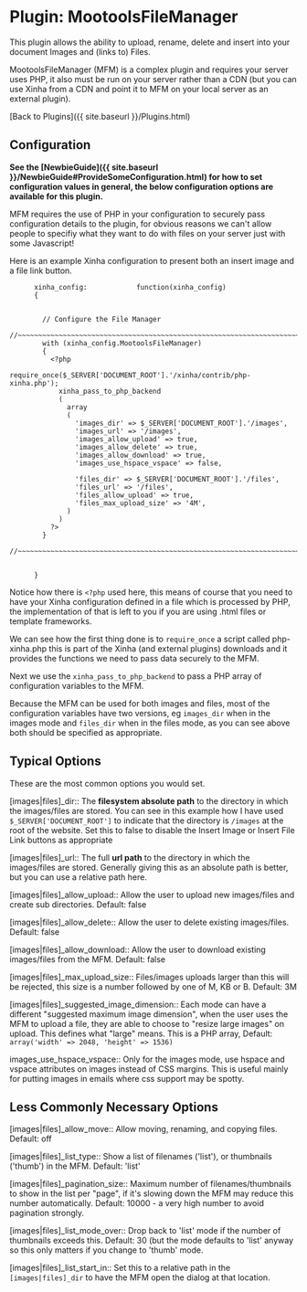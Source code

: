 # Plugin: MootoolsFileManager

This plugin allows the ability to upload, rename, delete and insert into your document Images and (links to) Files.

MootoolsFileManager (MFM) is a complex plugin and requires your server uses PHP, it also must be run on your server rather than a CDN (but you can use Xinha from a CDN and point it to MFM on your local server as an external plugin).

[Back to Plugins]({{ site.baseurl }}/Plugins.html)

## Configuration

**See the [NewbieGuide]({{ site.baseurl }}/NewbieGuide#ProvideSomeConfiguration.html) for how to set configuration values in general, the below configuration options are available for this plugin.**

MFM requires the use of PHP in your configuration to securely pass configuration details to the plugin, for obvious reasons we can't allow people to specifiy what they want to do with files on your server just with some Javascript!

Here is an example Xinha configuration to present both an insert image and a file link button.

```
      xinha_config:            function(xinha_config) 
      {   

     
        // Configure the File Manager
        //~~~~~~~~~~~~~~~~~~~~~~~~~~~~~~~~~~~~~~~~~~~~~~~~~~~~~~~~~~~~~~~~~~~~~~~~~
        with (xinha_config.MootoolsFileManager)
        { 
          <?php 
            require_once($_SERVER['DOCUMENT_ROOT'].'/xinha/contrib/php-xinha.php');
            xinha_pass_to_php_backend
            (       
              array
              (
                'images_dir' => $_SERVER['DOCUMENT_ROOT'].'/images',
                'images_url' => '/images',
                'images_allow_upload' => true,
                'images_allow_delete' => true,
                'images_allow_download' => true,
                'images_use_hspace_vspace' => false,
                
                'files_dir' => $_SERVER['DOCUMENT_ROOT'].'/files',
                'files_url' => '/files',
                'files_allow_upload' => true,
                'files_max_upload_size' => '4M',
              )
            )
          ?>
        }
        //~~~~~~~~~~~~~~~~~~~~~~~~~~~~~~~~~~~~~~~~~~~~~~~~~~~~~~~~~~~~~~~~~~~~~~~~~


      }
```

Notice how there is `<?php` used here, this means of course that you need to have your Xinha configuration defined in a file which is processed by PHP, the implementation of that is left to you if you are using .html files or template frameworks.

We can see how the first thing done is to `require_once` a script called php-xinha.php this is part of the Xinha (and external plugins) downloads and it provides the functions we need to pass data securely to the MFM.

Next we use the `xinha_pass_to_php_backend` to pass a PHP array of configuration variables to the MFM.  

Because the MFM can be used for both images and files, most of the configuration variables have two versions, eg `images_dir` when in the images mode and `files_dir` when in the files mode, as you can see above both should be specified as appropriate.

## Typical Options

These are the most common options you would set.

  [images|files]_dir::
    The **filesystem absolute path** to the directory in which the images/files are stored.  You can see in this example how I have used `$_SERVER['DOCUMENT_ROOT']` to indicate that the directory is `/images` at the root of the website.  Set this to false to disable the Insert Image or Insert File Link buttons as appropriate

  [images|files]_url::
    The full **url path** to the directory in which the images/files are stored.  Generally giving this as an absolute path is better, but you can use a relative path here.

  [images|files]_allow_upload::
    Allow the user to upload new images/files and create sub directories.  Default: false

  [images|files]_allow_delete::
    Allow the user to delete existing images/files. Default: false

  [images|files]_allow_download::
    Allow the user to download existing images/files from the MFM. Default: false

  [images|files]_max_upload_size::
    Files/images uploads larger than this will be rejected,  this size is a number followed by one of M, KB or B. Default: 3M

  [images|files]_suggested_image_dimension::
    Each mode can have a different "suggested maximum image dimension", when the user uses the MFM to upload a file, they are able to choose to "resize large images" on upload.  This defines what "large" means.  This is a PHP array,  Default: `array('width' => 2048, 'height' => 1536)`

  images_use_hspace_vspace::
    Only for the images mode, use hspace and vspace attributes on images instead of CSS margins.  This is useful mainly for putting images in emails where css support may be spotty.

## Less Commonly Necessary Options

  [images|files]_allow_move::
    Allow moving, renaming, and copying files. Default: off

  [images|files]_list_type::
    Show a list of filenames ('list'), or thumbnails ('thumb') in the MFM.  Default: 'list'

  [images|files]_pagination_size::
    Maximum number of filenames/thumbnails to show in the list per "page", if it's slowing down the MFM may reduce this number automatically.  Default: 10000 - a very high number to avoid pagination strongly.

  [images|files]_list_mode_over::
    Drop back to 'list' mode if the number of thumbnails exceeds this.  Default: 30 (but the mode defaults to 'list' anyway so this only matters if you change to 'thumb' mode.

  [images|files]_list_start_in::
    Set this to a relative path in the `[images|files]_dir` to have the MFM open the dialog at that location.

  



